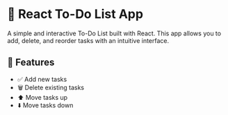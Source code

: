 # 📝 React To-Do List App

A simple and interactive To-Do List built with React. This app allows you to add, delete, and reorder tasks with an intuitive interface.

## 🚀 Features

- ✅ Add new tasks
- 🗑️ Delete existing tasks
- ⬆️ Move tasks up
- ⬇️ Move tasks down


